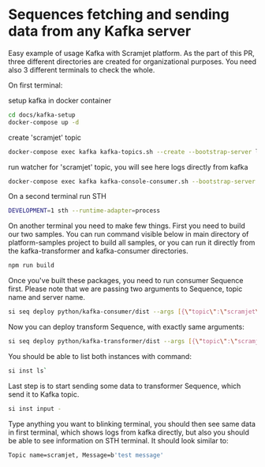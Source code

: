 # Sequences fetching and sending data from any Kafka server

Easy example of usage Kafka with Scramjet platform. As the part of this PR, three different directories are created for organizational purposes. You need also 3 different terminals to check the whole.

On first terminal:

setup kafka in docker container

```bash
cd docs/kafka-setup
docker-compose up -d
```

create 'scramjet' topic

```bash
docker-compose exec kafka kafka-topics.sh --create --bootstrap-server localhost:9092 --replication-factor 1 --partitions 1 --topic scramjet
```

run watcher for 'scramjet' topic, you will see here logs directly from kafka

```bash
docker-compose exec kafka kafka-console-consumer.sh --bootstrap-server localhost:9092 --topic scramjet --from-beginning
```

On a second terminal run STH

```bash
DEVELOPMENT=1 sth --runtime-adapter=process
```

On another terminal you need to make few things. First you need to build our two samples. You can run command visible below in main directory of platform-samples project to build all samples, or you can run it directly from the kafka-transformer and kafka-consumer directories.

```bash
npm run build
```

Once you've built these packages, you need to run consumer Sequence first. Please note that we are passing two arguments to Sequence, topic name and server name.

```bash
si seq deploy python/kafka-consumer/dist --args [{\"topic\":\"scramjet\"},{\"server\":\"0.0.0.0:29092\"}]
```

Now you can deploy transform Sequence, with exactly same arguments:

```bash
si seq deploy python/kafka-transformer/dist --args [{\"topic\":\"scramjet\"},{\"server\":\"0.0.0.0:29092\"}]
```

You should be able to list both instances with command:

```bash
si inst ls`
```

Last step is to start sending some data to transformer Sequence, which send it to Kafka topic.

```bash
si inst input -
```

Type anything you want to blinking terminal, you should then see same data in first terminal, which shows logs from kafka directly, but also you should be able to see information on STH terminal. It should look similar to:

```bash
Topic name=scramjet, Message=b'test message'
```
